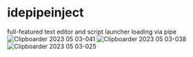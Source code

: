 # idepipeinject
full-featured text editor and script launcher loading via pipe
![Clipboarder 2023 05 03-041](https://user-images.githubusercontent.com/62726599/235989109-cee71fb6-df2b-4558-af51-5c2431c0e48c.jpg)
![Clipboarder 2023 05 03-038](https://user-images.githubusercontent.com/62726599/235987128-cbc832e7-03f3-47f3-a3cf-04ccdb5ea5f2.jpg)
![Clipboarder 2023 05 03-025](https://user-images.githubusercontent.com/62726599/235900779-e6d2ca9d-b258-4903-a0a4-e349030a14b1.jpg)
